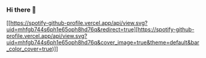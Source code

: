 ### Hi there 👋

<!--
**viniciusdocarmo/viniciusdocarmo** is a ✨ _special_ ✨ repository because its `README.md` (this file) appears on your GitHub profile.

Here are some ideas to get you started:

- 🔭 I’m currently working on ...
- 🌱 I’m currently learning ...
- 👯 I’m looking to collaborate on ...
- 🤔 I’m looking for help with ...
- 💬 Ask me about ...
- 📫 How to reach me: ...
- 😄 Pronouns: ...
- ⚡ Fun fact: ...
-->

[[https://spotify-github-profile.vercel.app/api/view.svg?uid=mhfgb744s6ph1e65oph8hd76q&redirect=true][https://spotify-github-profile.vercel.app/api/view.svg?uid=mhfgb744s6ph1e65oph8hd76q&cover_image=true&theme=default&bar_color_cover=true)]]
